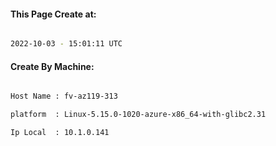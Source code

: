 
   
#### This Page Create at:

```bash

2022-10-03 - 15:01:11 UTC

```

#### Create By Machine:

```bash

Host Name : fv-az119-313

platform  : Linux-5.15.0-1020-azure-x86_64-with-glibc2.31

Ip Local  : 10.1.0.141

```

